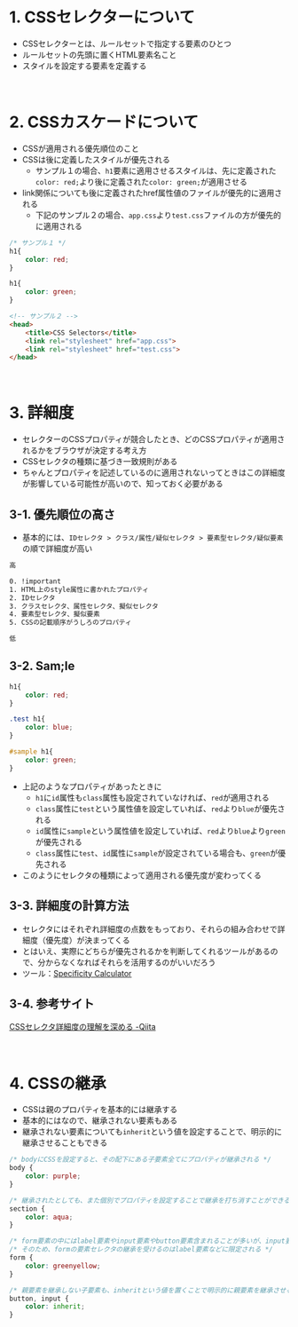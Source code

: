 # 1. CSSセレクターについて
- CSSセレクターとは、ルールセットで指定する要素のひとつ
- ルールセットの先頭に置くHTML要素名こと
- スタイルを設定する要素を定義する
  
<br>  
  
# 2. CSSカスケードについて
- CSSが適用される優先順位のこと
- CSSは後に定義したスタイルが優先される
  - サンプル１の場合、`h1`要素に適用させるスタイルは、先に定義された`color: red;`より後に定義された`color: green;`が適用させる
- link関係についても後に定義されたhref属性値のファイルが優先的に適用される
  - 下記のサンプル２の場合、`app.css`より`test.css`ファイルの方が優先的に適用される 

```css
/* サンプル１ */
h1{
    color: red;
}

h1{
    color: green;
}
```

```html
<!-- サンプル２ -->
<head>
    <title>CSS Selectors</title>
    <link rel="stylesheet" href="app.css">
    <link rel="stylesheet" href="test.css">
</head>  
```
  
<br>  
  
# 3. 詳細度
- セレクターのCSSプロパティが競合したとき、どのCSSプロパティが適用されるかをブラウザが決定する考え方
- CSSセレクタの種類に基づき一致規則がある
- ちゃんとプロパティを記述しているのに適用されないってときはこの詳細度が影響している可能性が高いので、知っておく必要がある

## 3-1. 優先順位の高さ
- 基本的には、`IDセレクタ > クラス/属性/疑似セレクタ > 要素型セレクタ/疑似要素`の順で詳細度が高い
```html
高

0. !important
1. HTML上のstyle属性に書かれたプロパティ
2. IDセレクタ
3. クラスセレクタ、属性セレクタ、擬似セレクタ
4. 要素型セレクタ、擬似要素
5. CSSの記載順序がうしろのプロパティ

低
```
  
## 3-2. Sam;le
```css
h1{
    color: red;
}

.test h1{
    color: blue;
}

#sample h1{
    color: green;
}
```
- 上記のようなプロパティがあったときに
  - `h1`に`id`属性も`class`属性も設定されていなければ、`red`が適用される
  - `class`属性に`test`という属性値を設定していれば、`red`より`blue`が優先される
  - `id`属性に`sample`という属性値を設定していれば、`red`より`blue`より`green`が優先される
  - `class`属性に`test`、`id`属性に`sample`が設定されている場合も、`green`が優先される
- このようにセレクタの種類によって適用される優先度が変わってくる
  
## 3-3. 詳細度の計算方法
- セレクタにはそれぞれ詳細度の点数をもっており、それらの組み合わせで詳細度（優先度）が決まってくる
- とはいえ、実際にどちらが優先されるかを判断してくれるツールがあるので、分からなくなればそれらを活用するのがいいだろう
- ツール：[Specificity Calculator](https://specificity.keegan.st/)
  
## 3-4. 参考サイト
[CSSセレクタ詳細度の理解を深める -Qiita ](https://qiita.com/ryokkkke/items/ec1ca2baebe4a984f7a6)
  
<br>  
  
# 4. CSSの継承
- CSSは親のプロパティを基本的には継承する
- 基本的にはなので、継承されない要素もある
- 継承されない要素についても`inherit`という値を設定することで、明示的に継承させることもできる
```css
/* bodyにCSSを設定すると、その配下にある子要素全てにプロパティが継承される */
body {
    color: purple;
}

/* 継承されたとしても、また個別でプロパティを設定することで継承を打ち消すことができる */
section {
    color: aqua;
}

/* form要素の中にはlabel要素やinput要素やbutton要素含まれることが多いが、input要素やbutton要素は親のプロパティを継承されない代表的な要素 */
/* そのため、formの要素セレクタの継承を受けるのはlabel要素などに限定される */
form {
    color: greenyellow;
}

/* 親要素を継承しない子要素も、inheritという値を置くことで明示的に親要素を継承させることもできる */
button, input {
    color: inherit;
}
```